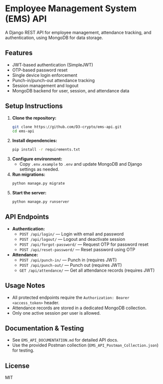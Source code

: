 # Employee Management System (EMS) API

A Django REST API for employee management, attendance tracking, and authentication, using MongoDB for data storage.

## Features
- JWT-based authentication (SimpleJWT)
- OTP-based password reset
- Single device login enforcement
- Punch-in/punch-out attendance tracking
- Session management and logout
- MongoDB backend for user, session, and attendance data

## Setup Instructions
1. **Clone the repository:**
   ```sh
   git clone https://github.com/D3-crypto/ems-api.git
   cd ems-api
   ```
2. **Install dependencies:**
   ```sh
   pip install -r requirements.txt
   ```
3. **Configure environment:**
   - Copy `.env.example` to `.env` and update MongoDB and Django settings as needed.
4. **Run migrations:**
   ```sh
   python manage.py migrate
   ```
5. **Start the server:**
   ```sh
   python manage.py runserver
   ```

## API Endpoints
- **Authentication:**
  - `POST /api/login/` — Login with email and password
  - `POST /api/logout/` — Logout and deactivate session
  - `POST /api/forgot-password/` — Request OTP for password reset
  - `POST /api/reset-password/` — Reset password using OTP
- **Attendance:**
  - `POST /api/punch-in/` — Punch in (requires JWT)
  - `POST /api/punch-out/` — Punch out (requires JWT)
  - `GET /api/attendance/` — Get all attendance records (requires JWT)

## Usage Notes
- All protected endpoints require the `Authorization: Bearer <access_token>` header.
- Attendance records are stored in a dedicated MongoDB collection.
- Only one active session per user is allowed.

## Documentation & Testing
- See `EMS_API_DOCUMENTATION.md` for detailed API docs.
- Use the provided Postman collection (`EMS_API_Postman_Collection.json`) for testing.

## License
MIT
